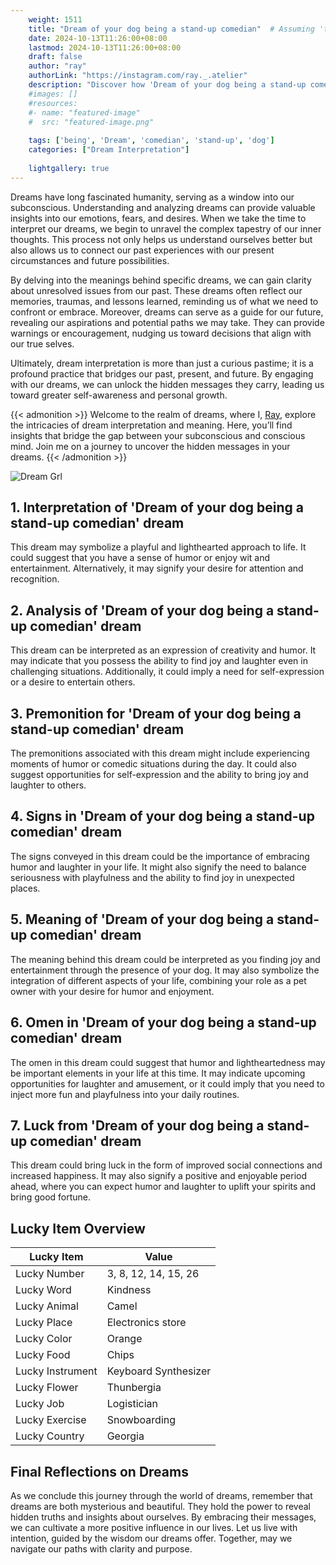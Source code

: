 ```yaml
---
    weight: 1511
    title: "Dream of your dog being a stand-up comedian"  # Assuming 'title' column exists
    date: 2024-10-13T11:26:00+08:00
    lastmod: 2024-10-13T11:26:00+08:00
    draft: false
    author: "ray"
    authorLink: "https://instagram.com/ray._.atelier"
    description: "Discover how 'Dream of your dog being a stand-up comedian' can interpret your future and uncover its significant meanings in your life."
    #images: []
    #resources:
    #- name: "featured-image"
    #  src: "featured-image.png"
    
    tags: ['being', 'Dream', 'comedian', 'stand-up', 'dog']
    categories: ["Dream Interpretation"]
    
    lightgallery: true
---
```

    
Dreams have long fascinated humanity, serving as a window into our subconscious. Understanding and analyzing dreams can provide valuable insights into our emotions, fears, and desires. When we take the time to interpret our dreams, we begin to unravel the complex tapestry of our inner thoughts. This process not only helps us understand ourselves better but also allows us to connect our past experiences with our present circumstances and future possibilities.

By delving into the meanings behind specific dreams, we can gain clarity about unresolved issues from our past. These dreams often reflect our memories, traumas, and lessons learned, reminding us of what we need to confront or embrace. Moreover, dreams can serve as a guide for our future, revealing our aspirations and potential paths we may take. They can provide warnings or encouragement, nudging us toward decisions that align with our true selves.

Ultimately, dream interpretation is more than just a curious pastime; it is a profound practice that bridges our past, present, and future. By engaging with our dreams, we can unlock the hidden messages they carry, leading us toward greater self-awareness and personal growth.

{{< admonition >}}
Welcome to the realm of dreams, where I, [Ray](https://instagram.com/ray._.atelier), explore the intricacies of dream interpretation and meaning. Here, you’ll find insights that bridge the gap between your subconscious and conscious mind. Join me on a journey to uncover the hidden messages in your dreams.
{{< /admonition >}}

![Dream Grl](https://cdn.pixabay.com/photo/2017/11/02/03/35/gothic-2910057_1280.jpg "Dream Grl")

## 1. Interpretation of 'Dream of your dog being a stand-up comedian' dream
 This dream may symbolize a playful and lighthearted approach to life. It could suggest that you have a sense of humor or enjoy wit and entertainment. Alternatively, it may signify your desire for attention and recognition.

## 2. Analysis of 'Dream of your dog being a stand-up comedian' dream
 This dream can be interpreted as an expression of creativity and humor. It may indicate that you possess the ability to find joy and laughter even in challenging situations. Additionally, it could imply a need for self-expression or a desire to entertain others.

## 3. Premonition for 'Dream of your dog being a stand-up comedian' dream
 The premonitions associated with this dream might include experiencing moments of humor or comedic situations during the day. It could also suggest opportunities for self-expression and the ability to bring joy and laughter to others.

## 4. Signs in 'Dream of your dog being a stand-up comedian' dream
 The signs conveyed in this dream could be the importance of embracing humor and laughter in your life. It might also signify the need to balance seriousness with playfulness and the ability to find joy in unexpected places.

## 5. Meaning of 'Dream of your dog being a stand-up comedian' dream
 The meaning behind this dream could be interpreted as you finding joy and entertainment through the presence of your dog. It may also symbolize the integration of different aspects of your life, combining your role as a pet owner with your desire for humor and enjoyment.

## 6. Omen in 'Dream of your dog being a stand-up comedian' dream
 The omen in this dream could suggest that humor and lightheartedness may be important elements in your life at this time. It may indicate upcoming opportunities for laughter and amusement, or it could imply that you need to inject more fun and playfulness into your daily routines.

## 7. Luck from 'Dream of your dog being a stand-up comedian' dream
 This dream could bring luck in the form of improved social connections and increased happiness. It may also signify a positive and enjoyable period ahead, where you can expect humor and laughter to uplift your spirits and bring good fortune.

## Lucky Item Overview
| Lucky Item          | Value              |
|---------------|--------------------|
| Lucky Number        | 3, 8, 12, 14, 15, 26  |
| Lucky Word          | Kindness |
| Lucky Animal        | Camel |
| Lucky Place         | Electronics store     |
| Lucky Color         | Orange     |
| Lucky Food          | Chips      |
| Lucky Instrument    | Keyboard Synthesizer |
| Lucky Flower        | Thunbergia    |
| Lucky Job           | Logistician       |
| Lucky Exercise      | Snowboarding  |
| Lucky Country       | Georgia    |


##  Final Reflections on Dreams

As we conclude this journey through the world of dreams, remember that dreams are both mysterious and beautiful. They hold the power to reveal hidden truths and insights about ourselves. By embracing their messages, we can cultivate a more positive influence in our lives. Let us live with intention, guided by the wisdom our dreams offer. Together, may we navigate our paths with clarity and purpose.
